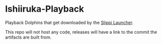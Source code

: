 # Ishiiruka-Playback
Playback Dolphins that get downloaded by the [Slippi Launcher](https://github.com/project-slippi/slippi-launcher).

This repo will not host any code, releases will have a link to the commit the artifacts are built from.
